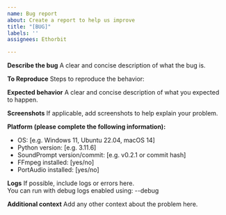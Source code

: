 ```yaml
---
name: Bug report
about: Create a report to help us improve
title: "[BUG]"
labels: ''
assignees: Ethorbit

---
```


**Describe the bug**
A clear and concise description of what the bug is.

**To Reproduce**
Steps to reproduce the behavior:

**Expected behavior**
A clear and concise description of what you expected to happen.

**Screenshots**
If applicable, add screenshots to help explain your problem.

**Platform (please complete the following information):**
 - OS: [e.g. Windows 11, Ubuntu 22.04, macOS 14]
 - Python version: [e.g. 3.11.6]
 - SoundPrompt version/commit: [e.g. v0.2.1 or commit hash]
 - FFmpeg installed: [yes/no]
 - PortAudio installed: [yes/no]

**Logs**
If possible, include logs or errors here.  
You can run with debug logs enabled using: --debug

**Additional context**
Add any other context about the problem here.
